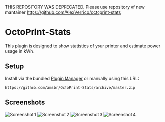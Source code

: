 THIS REPOSITORY WAS DEPRECATED. Please use repository of new mantainer https://github.com/AlexVerrico/octoprint-stats


# OctoPrint-Stats

This plugin is designed to show statistics of your printer and estimate power usage in kWh.

## Setup

Install via the bundled [Plugin Manager](https://github.com/foosel/OctoPrint/wiki/Plugin:-Plugin-Manager)
or manually using this URL:

    https://github.com/amsbr/OctoPrint-Stats/archive/master.zip

## Screenshots

![Screenshot 1](https://github.com/amsbr/OctoPrint-Stats/raw/master/extras/img1.png)
![Screenshot 2](https://github.com/amsbr/OctoPrint-Stats/raw/master/extras/img2.png)
![Screenshot 3](https://github.com/amsbr/OctoPrint-Stats/raw/master/extras/img3.png)
![Screenshot 4](https://github.com/amsbr/OctoPrint-Stats/raw/master/extras/img4.png)
